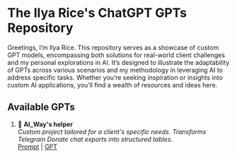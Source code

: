 # The Ilya Rice's ChatGPT GPTs Repository

Greetings, I’m Ilya Rice. This repository serves as a showcase of custom GPT models, encompassing both solutions for real-world client challenges and my personal explorations in AI. It’s designed to illustrate the adaptability of GPTs across various scenarios and my methodology in leveraging AI to address specific tasks. Whether you’re seeking inspiration or insights into custom AI applications, you’ll find a wealth of resources and ideas here.

## Available GPTs

1. 💊 **AI_Way's helper**  
   _Custom project tailored for a client's specific needs._
   _Transforms Telegram Donate chat exports into structured tables._  
   [Prompt](https://github.com/IlyaRice/GPTs/blob/main/AI_Way's%20helper/prompt.md) | [GPT](https://chat.openai.com/g/g-4OFX9p8CE-ai-way-s-helper)